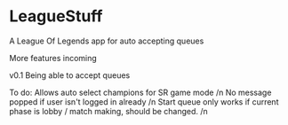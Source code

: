 # LeagueStuff
A League Of Legends app for auto accepting queues

More features incoming

v0.1 Being able to accept queues 

To do: 
Allows auto select champions for SR game mode /n
No message popped if user isn't logged in already /n
Start queue only works if current phase is lobby / match making, should be changed. /n
